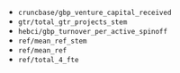 - `cruncbase/gbp_venture_capital_received`
- `gtr/total_gtr_projects_stem`
- `hebci/gbp_turnover_per_active_spinoff`
- `ref/mean_ref_stem`
- `ref/mean_ref`
- `ref/total_4_fte`
